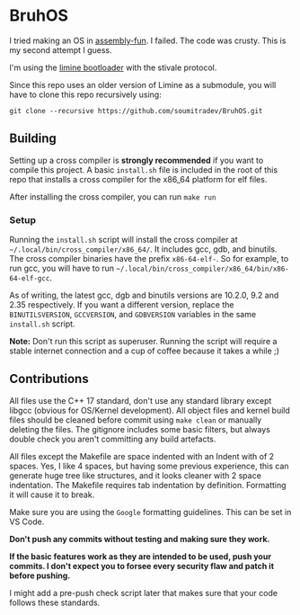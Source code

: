 # BruhOS

I tried making an OS in [assembly-fun](https://github.com/soumitradev/assembly-fun). I failed. The code was crusty. This is my second attempt I guess.

I'm using the [limine bootloader](https://github.com/limine-bootloader/limine) with the stivale protocol.

Since this repo uses an older version of Limine as a submodule, you will have to clone this repo recursively using:
```
git clone --recursive https://github.com/soumitradev/BruhOS.git
```

## Building

Setting up a cross compiler is **strongly recommended** if you want to compile this project. A basic `install.sh` file is included in the root of this repo that installs a cross compiler for the x86_64 platform for elf files.

After installing the cross compiler, you can run `make run`

### Setup

Running the `install.sh` script will install the cross compiler at `~/.local/bin/cross_compiler/x86_64/`. It includes gcc, gdb, and binutils. The cross compiler binaries have the prefix `x86-64-elf-`. So for example, to run gcc, you will have to run `~/.local/bin/cross_compiler/x86_64/bin/x86-64-elf-gcc`.

As of writing, the latest gcc, dgb and binutils versions are 10.2.0, 9.2 and 2.35 respectively. If you want a different version, replace the `BINUTILSVERSION`, `GCCVERSION`, and `GDBVERSION` variables in the same `install.sh` script.

**Note:** Don't run this script as superuser. Running the script will require a stable internet connection and a cup of coffee because it takes a while ;)

## Contributions
All files use the C++ 17 standard, don't use any standard library except libgcc (obvious for OS/Kernel development). All object files and kernel build files should be cleaned before commit using `make clean` or manually deleting the files. The gitignore includes some basic filters, but always double check you aren't committing any build artefacts.

All files except the Makefile are space indented with an Indent with of 2 spaces. Yes, I like 4 spaces, but having some previous experience, this can generate huge tree like structures, and it looks cleaner with 2 space indentation. The Makefile requires tab indentation by definition. Formatting it will cause it to break.

Make sure you are using the `Google` formatting guidelines. This can be set in VS Code.

**Don't push any commits without testing and making sure they work.**

**If the basic features work as they are intended to be used, push your commits. I don't expect you to forsee every security flaw and patch it before pushing.**

I might add a pre-push check script later that makes sure that your code follows these standards.
